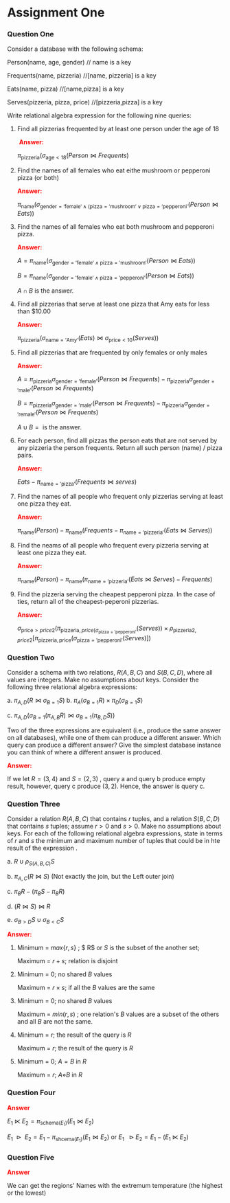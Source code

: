 # Assignment One 

### Question One 

Consider a database with the following schema: 

Person(name, age, gender)  // name is a key

Frequents(name, pizzeria)   //[name, pizzeria] is a key

Eats(name, pizza)  //[name,pizza] is a key

Serves(pizzeria, pizza, price)  //[pizzeria,pizza] is a key 

Write relational algebra expression for the following nine queries:

1. Find all pizzerias frequented by at least one person under the age of 18

   <font color="red"> **Answer:**</font>

   $\pi_{\text{pizzeria}} (\sigma_{\text{age} < 18}(Person \bowtie Frequents )$

2. Find the names of all females who eat eithe mushroom or pepperoni pizza (or both)

   <font color="red"> **Answer:**</font>

   $\pi_{\text{name}} (\sigma_{\text{gender} = '\text{female}' \land (\text{pizza} = '\text{mushroom}' \lor \text{pizza} = '\text{pepperoni}'}(Person \bowtie Eats))$

3. Find the names of all females who eat both mushroom and pepperoni pizza. 

   <font color="red"> **Answer:**</font>

   $A = \pi_{\text{name}}(\sigma_{\text{gender} = '\text{female}' \land \text{pizza} = '\text{mushroom}'}(Person \bowtie Eats))​$  

   $B = \pi_{\text{name}}(\sigma_{\text{gender} = '\text{female}' \land \text{pizza} = '\text{pepperoni}'}(Person \bowtie Eats))$

   $A \cap B \text{ is the answer.}$ 

4. Find all pizzerias that serve at least one pizza that Amy eats for less than $10.00

   <font color="red"> **Answer:**</font>

   $\pi_{\text{pizzeria}}(\sigma_{\text{name} = '\text{Amy}'}(Eats) \bowtie \sigma_{\text{price}<10}(Serves))$

5. Find all pizzerias that are frequented by only females or only males 

   <font color="red"> **Answer:**</font>

   $A = \pi_{\text{pizzeria}} \sigma_{\text{gender} = '\text{female}'} (Person \bowtie Frequents) - \pi_{\text{pizzeria}} \sigma_{\text{gender} = '\text{male}'} (Person \bowtie Frequents)$

   $B = \pi_{\text{pizzeria}} \sigma_{\text{gender} = '\text{male}'} (Person \bowtie Frequents) - \pi_{\text{pizzeria}} \sigma_{\text{gender} = '\text{remale}'} (Person \bowtie Frequents)$

   $A \cup B = \text{ is the answer.}$

6. For each person, find alll pizzas the person eats that are not served by any pizzeria the person frequents. Return all such person (name) / pizza pairs. 

   <font color="red"> **Answer:**</font>

   $Eats - \pi_{\text{name} = '\text{pizza}'}(Frequents \bowtie serves)$

7. Find the names of all people who frequent only pizzerias serving at least one pizza they eat. 

   <font color="red"> **Answer:**</font>

   $\pi_{\text{name}}(Person) - \pi_{\text{name}}(Frequents - \pi_{\text{name} = '\text{pizzeria}'}(Eats \bowtie Serves))$

8. Find the neams of all people who frequent every pizzeria serving at least one pizza they eat. 

   <font color="red"> **Answer:**</font>

   $\pi_{\text{name}}(Person) - \pi_{\text{name}}(\pi_{\text{name} = '\text{pizzeria}'}(Eats \bowtie Serves) - Frequents)$

9. Find the pizzeria serving the cheapest pepperoni pizza. In the case of ties, return all of the cheapest-peperoni pizzerias. 

   <font color="red"> **Answer:**</font>

   $σ_{\text{price}>price2}( π_{\text{pizzeria},price(σ_{\text{pizza}='\text{pepperoni}'}}(Serves)) ×  ρ_{\text{pizzeria2},price2}[π_{\text{pizzeria},\text{price}}(σ_{\text{pizza}='\text{pepperoni}'}(Serves)] )​$

### Question Two

Consider a schema with two relations, $R(A,B,C)$ and $S(B,C,D)$, where all values are integers. Make no assumptions about keys. Consider the following three relational algebra expressions: 

a. $\pi_{A,D}(R \bowtie \sigma_{B=1}S)$
 b. $\pi_{A}(\sigma_{B=1}R) \times \pi_{D} (\sigma_{B=1}S)$ 

c. $\pi_{A,D}(\sigma_{B=1}(\pi_{A,B} R) \bowtie \sigma_{B=1}(\pi_{B,D}S))$

Two of the three expressions are equivalent (i.e., produce the same answer on
all databases), while one of them can produce a different answer. Which query
can produce a different answer? Give the simplest database instance you can
think of where a different answer is produced.

 <font color="red"> **Answer:**</font>

If we let $R = {(3,4)}$ and $S = ( 2, 3)$ , query a and query b produce empty result, however, query c produce ${(3, 2)}$. Hence, the answer is query c. 



### Question Three

Consider a relation $R(A, B, C)$ that contains $r$ tuples, and a relation $S(B, C, D)$ that contains $s$ tuples; assume $r > 0$ and $s > 0$. Make no assumptions about keys. For each of the following relational algebra expressions, state in terms of $r$ and $s$ the minimum and maximum number of tuples that could be in hte result of the expression .

a. $R \cup \rho_{S(A, B, C)}S$

b. $\pi_{A, C}(R \bowtie S)$ (Not exactly the join, but the Left outer join)

c. $\pi_B R - (\pi_B S - \pi_B R)$

d. $(R \bowtie S) \bowtie R$

e. $\sigma_{B > D}S \cup \sigma_{B < C}S$ 

 <font color="red"> **Answer:**</font>

1. Minimum =  $max \{r,s\}$ ; $ R$ or $S$ is the subset of the another set; 

   Maximum = $r + s​$; relation is disjoint 

2. Minimum = 0; no shared $B​$ values

   Maximum = $r \times s$; if all the $B$ values are the same

3. Minimum = 0; no shared $B$ values

   Maximum =  $min(r,s)$ ; one relation's $B$ values are a subset of the others and all $B$ are not the same.

4. Minimum = $r$;  the result of the query is $R​$ 

   Maximum = $r$; the result of the query is $R$ 

5. Minimum = $0$; $A = B$ in $R$ 

    Maximum = $r$; $A \diamond B$ in $R$ 

### Question Four 

<font color="red">**Answer**</font>

$E_1 \ltimes E_2 = \pi_{\text{schema}(E_1)}(E_1 \Join E_2)$

$E_1 \ \ \triangleright \ \ E_2 = E_1 - \pi_{\text{shcema}(E_1)}(E_1 \Join E_2)$ or $E_1 \ \ \triangleright E_2 = E_1 - (E_1 \ltimes E_2)$

### Question Five

<font color="red">**Answer**</font>

We can get the regions' Names with the extremum temperature (the highest or the lowest)